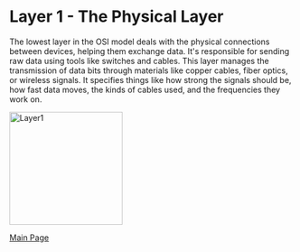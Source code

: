 # Layer 1 - The Physical Layer

The lowest layer in the OSI model deals with the physical connections between devices, helping them exchange data. It's responsible for sending raw data using tools like switches and cables. This layer manages the transmission of data bits through materials like copper cables, fiber optics, or wireless signals. It specifies things like how strong the signals should be, how fast data moves, the kinds of cables used, and the frequencies they work on.

<img src= "https://www.lifewire.com/thmb/0tWvThahAVRNHDb6Vpw0m7MnD5k=/1500x0/filters:no_upscale():max_bytes(150000):strip_icc()/layers-of-the-osi-model-illustrated-818017-finalv1-2-ct-ed94d33e885a41748071ca15289605c9.png" alt="Layer1" width="200" />


[Main Page](README.md)
